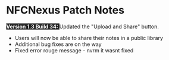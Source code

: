 # NFCNexus Patch Notes

<span style="font-weight: bold; color: rgb(255, 255, 255); background-color: rgb(37, 37, 37); display: inline !important;" class="highlighted-text">Version 1.3 Build 34:&nbsp;</span>Updated the "Upload and Share" button.<div><ul><li>Users will now be able to share their notes in a public library</li><li>Additional bug fixes are on the way</li><li>Fixed error rouge message - nvrm it wasnt fixed</li></ul><div><br></div></div>